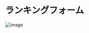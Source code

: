 # ランキングフォーム
![image](https://user-images.githubusercontent.com/22285365/175546114-cd52af09-e0fa-400f-a87e-8b889f0768d2.png)

